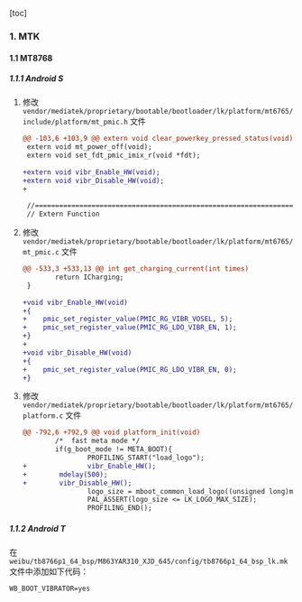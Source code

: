 [toc]

### 1. MTK

#### 1.1 MT8768

##### 1.1.1 Android S

1. 修改 `vendor/mediatek/proprietary/bootable/bootloader/lk/platform/mt6765/include/platform/mt_pmic.h` 文件

   ```diff
   @@ -103,6 +103,9 @@ extern void clear_powerkey_pressed_status(void);
    extern void mt_power_off(void);
    extern void set_fdt_pmic_imix_r(void *fdt);
    
   +extern void vibr_Enable_HW(void);
   +extern void vibr_Disable_HW(void);
   +
    
    //==============================================================================
    // Extern Function
   ```

2. 修改 `vendor/mediatek/proprietary/bootable/bootloader/lk/platform/mt6765/mt_pmic.c` 文件

   ```diff
   @@ -533,3 +533,13 @@ int get_charging_current(int times)
           return ICharging;
    }
    
   +void vibr_Enable_HW(void)
   +{
   +    pmic_set_register_value(PMIC_RG_VIBR_VOSEL, 5);
   +    pmic_set_register_value(PMIC_RG_LDO_VIBR_EN, 1);
   +}
   + 
   +void vibr_Disable_HW(void)
   +{
   +    pmic_set_register_value(PMIC_RG_LDO_VIBR_EN, 0);
   +}
   ```

3. 修改 `vendor/mediatek/proprietary/bootable/bootloader/lk/platform/mt6765/platform.c` 文件

   ```diff
   @@ -792,6 +792,9 @@ void platform_init(void)
           /*  fast meta mode */
           if(g_boot_mode != META_BOOT){
                   PROFILING_START("load_logo");
   +               vibr_Enable_HW();
   +        mdelay(500); 
   +        vibr_Disable_HW();
                   logo_size = mboot_common_load_logo((unsigned long)mt_get_logo_db_addr_pa(), "logo");
                   PAL_ASSERT(logo_size <= LK_LOGO_MAX_SIZE);
                   PROFILING_END();
   ```


##### 1.1.2 Android T

在 `weibu/tb8766p1_64_bsp/M863YAR310_XJD_645/config/tb8766p1_64_bsp_lk.mk` 文件中添加如下代码：

```
WB_BOOT_VIBRATOR=yes
```

